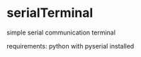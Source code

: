 # serialTerminal
simple serial communication terminal

requirements: python with pyserial installed
